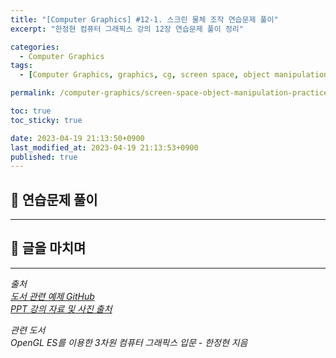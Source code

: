 ```yaml
---
title: "[Computer Graphics] #12-1. 스크린 물체 조작 연습문제 풀이"
excerpt: "한정현 컴퓨터 그래픽스 강의 12장 연습문제 풀이 정리"

categories:
  - Computer Graphics
tags:
  - [Computer Graphics, graphics, cg, screen space, object manipulation, practice]

permalink: /computer-graphics/screen-space-object-manipulation-practice/

toc: true
toc_sticky: true

date: 2023-04-19 21:13:50+0900
last_modified_at: 2023-04-19 21:13:53+0900
published: true
---
```


## 👻 연습문제 풀이

***

## 👻 글을 마치며


***

_출처_   
_[도서 관련 예제 GitHub](https://github.com/medialab-ku/openGLESbook)_   
_[PPT 강의 자료 및 사진 출처](https://media.korea.ac.kr/books/)_

_관련 도서_   
_OpenGL ES를 이용한 3차원 컴퓨터 그래픽스 입문 - 한정현 지음_   